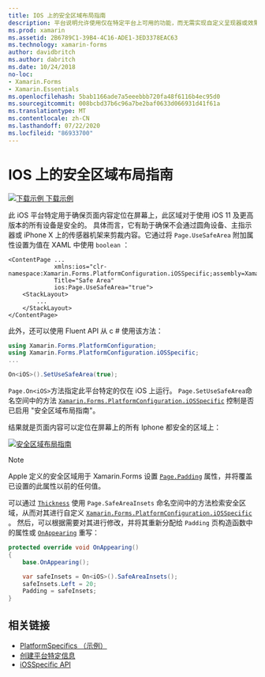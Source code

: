```yaml
---
title: IOS 上的安全区域布局指南
description: 平台说明允许使用仅在特定平台上可用的功能，而无需实现自定义呈现器或效果。 本文介绍如何使用特定于 iOS 平台的，确保页面内容定位在屏幕上，此区域对于使用 iOS 11 及更高版本的所有设备是安全的。
ms.prod: xamarin
ms.assetid: 2B6789C1-39B4-4C16-ADE1-3ED3378EAC63
ms.technology: xamarin-forms
author: davidbritch
ms.author: dabritch
ms.date: 10/24/2018
no-loc:
- Xamarin.Forms
- Xamarin.Essentials
ms.openlocfilehash: 5bab1166ade7a5eeebbb720fa48f6116b4ec95d0
ms.sourcegitcommit: 008bcbd37b6c96a7be2baf0633d066931d41f61a
ms.translationtype: MT
ms.contentlocale: zh-CN
ms.lasthandoff: 07/22/2020
ms.locfileid: "86933700"
---
```

# <a name="safe-area-layout-guide-on-ios"></a>IOS 上的安全区域布局指南

[![下载示例](~/media/shared/download.png) 下载示例](https://docs.microsoft.com/samples/xamarin/xamarin-forms-samples/userinterface-platformspecifics)

此 iOS 平台特定用于确保页面内容定位在屏幕上，此区域对于使用 iOS 11 及更高版本的所有设备是安全的。 具体而言，它有助于确保不会通过圆角设备、主指示器或 iPhone X 上的传感器机架来剪裁内容。它通过将 `Page.UseSafeArea` 附加属性设置为值在 XAML 中使用 `boolean` ：

```xaml
<ContentPage ...
             xmlns:ios="clr-namespace:Xamarin.Forms.PlatformConfiguration.iOSSpecific;assembly=Xamarin.Forms.Core"
             Title="Safe Area"
             ios:Page.UseSafeArea="true">
    <StackLayout>
        ...
    </StackLayout>
</ContentPage>
```

此外，还可以使用 Fluent API 从 c # 使用该方法：

```csharp
using Xamarin.Forms.PlatformConfiguration;
using Xamarin.Forms.PlatformConfiguration.iOSSpecific;
...

On<iOS>().SetUseSafeArea(true);
```

`Page.On<iOS>`方法指定此平台特定的仅在 iOS 上运行。 `Page.SetUseSafeArea`命名空间中的方法 [`Xamarin.Forms.PlatformConfiguration.iOSSpecific`](xref:Xamarin.Forms.PlatformConfiguration.iOSSpecific) 控制是否已启用 "安全区域布局指南"。

结果就是页面内容可以定位在屏幕上的所有 Iphone 都安全的区域上：

[![安全区域布局指南](page-safe-area-images/safe-area-layout.png)](page-safe-area-images/safe-area-layout-large.png#lightbox "安全区域布局指南")

> [!NOTE]
> Apple 定义的安全区域用于 Xamarin.Forms 设置 [`Page.Padding`](xref:Xamarin.Forms.Page.Padding) 属性，并将覆盖已设置的此属性以前的任何值。

可以通过 [`Thickness`](xref:Xamarin.Forms.Thickness) 使用 `Page.SafeAreaInsets` 命名空间中的方法检索安全区域，从而对其进行自定义 [`Xamarin.Forms.PlatformConfiguration.iOSSpecific`](xref:Xamarin.Forms.PlatformConfiguration.iOSSpecific) 。 然后，可以根据需要对其进行修改，并将其重新分配给 `Padding` 页构造函数中的属性或 [`OnAppearing`](xref:Xamarin.Forms.Page.OnAppearing) 重写：

```csharp
protected override void OnAppearing()
{
    base.OnAppearing();

    var safeInsets = On<iOS>().SafeAreaInsets();
    safeInsets.Left = 20;
    Padding = safeInsets;
}
```

## <a name="related-links"></a>相关链接

- [PlatformSpecifics （示例）](https://docs.microsoft.com/samples/xamarin/xamarin-forms-samples/userinterface-platformspecifics)
- [创建平台特定信息](~/xamarin-forms/platform/platform-specifics/index.md#creating-platform-specifics)
- [iOSSpecific API](xref:Xamarin.Forms.PlatformConfiguration.iOSSpecific)
